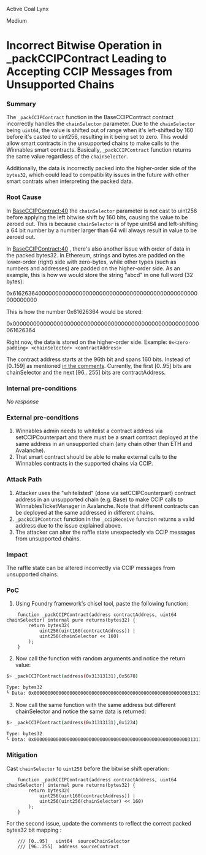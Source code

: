 Active Coal Lynx

Medium

# Incorrect Bitwise Operation in _packCCIPContract Leading to Accepting CCIP Messages from Unsupported Chains

### Summary

The `_packCCIPContract` function in the BaseCCIPContract contract incorrectly handles the `chainSelector` parameter. Due to the `chainSelector` being `uint64`, the value is shifted out of range when it's left-shifted by 160 before it's casted to uint256, resulting in it being set to zero. This would allow smart contracts in the unsupported chains to make calls to the Winnables smart contracts. Basically, `_packCCIPContract` function returns the same value regardless of the `chainSelector`.

Additionally, the data is incorrectly packed into the higher-order side of the `bytes32`, which could lead to compatibility issues in the future with other smart contrats when interpreting the packed data.

### Root Cause

 In [BaseCCIPContract:40](https://github.com/sherlock-audit/2024-08-winnables-raffles/blob/main/public-contracts/contracts/BaseCCIPContract.sol#L40) the `chainSelector` parameter is not cast to uint256 before applying the left bitwise shift by 160 bits, causing the value to be zeroed out. This is because `chainSelector` is of type uint64 and left-shifting a 64 bit number by a number larger than 64 will always result in value to be zeroed out.  

 In [BaseCCIPContract:40](https://github.com/sherlock-audit/2024-08-winnables-raffles/blob/main/public-contracts/contracts/BaseCCIPContract.sol#L40) , there's also another issue with order of data in the packed bytes32.
In Ethereum, strings and bytes are padded on the lower-order (right) side with zero-bytes,
while other types (such as numbers and addresses) are padded on the higher-order side.
As an example, this is how we would store the string "abcd" in one full word (32 bytes):

0x6162636400000000000000000000000000000000000000000000000000000000

This is how the number 0x61626364 would be stored:

0x0000000000000000000000000000000000000000000000000000000061626364

Right now, the data is stored on the higher-order side. Example:
`0x<zero-padding> <chainSelector> <contractAddress>`

The contract address starts at the 96th bit and spans 160 bits. Instead of [0..159] as mentioned [in the comments](https://github.com/sherlock-audit/2024-08-winnables-raffles/blob/main/public-contracts/contracts/BaseCCIPContract.sol#L12).
Currently, the first [0..95] bits are chainSelector and the next [96.. 255] bits are contractAddress.

### Internal pre-conditions

_No response_

### External pre-conditions

1. Winnables admin needs to whitelist a contract address via setCCIPCounterpart and there must be a smart contract deployed at the same address in an unsupported chain (any chain other than ETH and Avalanche).
2. That smart contract should be able to make external calls to the Winnables contracts in the supported chains via CCIP.

### Attack Path

1. Attacker uses the "whitelisted" (done via setCCIPCounterpart) contract address in an unsupported chain (e.g. Base) to make CCIP calls to WinnablesTicketManager in Avalanche. Note that different contracts can be deployed at the same addressed in different chains.
2. `_packCCIPContract` function in the `_ccipReceive` function returns a valid address due to the issue explained above.
3. The attacker can alter the raffle state unexpectedly via CCIP messages from unsupported chains.

### Impact

The raffle state can be altered incorrectly via CCIP messages from unsupported chains.

### PoC

1. Using Foundry framework's chisel tool, paste the following function:
```Solidity
    function _packCCIPContract(address contractAddress, uint64 chainSelector) internal pure returns(bytes32) {
        return bytes32(
            uint256(uint160(contractAddress)) |
            uint256(chainSelector << 160)
        );
    }
```
2. Now call the function with random arguments and notice the return value:
```Bash
$> _packCCIPContract(address(0x31313131),0x5678)

Type: bytes32
└ Data: 0x0000000000000000000000000000000000000000000000000000000031313131
```

3. Now call the same function with the same address but different chainSelector and notice the same data is returned:
```Bash
$> _packCCIPContract(address(0x31313131),0x1234)

Type: bytes32
└ Data: 0x0000000000000000000000000000000000000000000000000000000031313131
```


### Mitigation

Cast `chainSelector` to `uint256` before the bitwise shift operation:

```Solidity
    function _packCCIPContract(address contractAddress, uint64 chainSelector) internal pure returns(bytes32) {
        return bytes32(
            uint256(uint160(contractAddress)) |
            uint256(uint256(chainSelector) << 160)
        );
    }
```

For the second issue, update the comments to reflect the correct packed bytes32 bit mapping :
```Text
    /// [0..95]   uint64  sourceChainSelector 
    /// [96..255]  address sourceContract
```